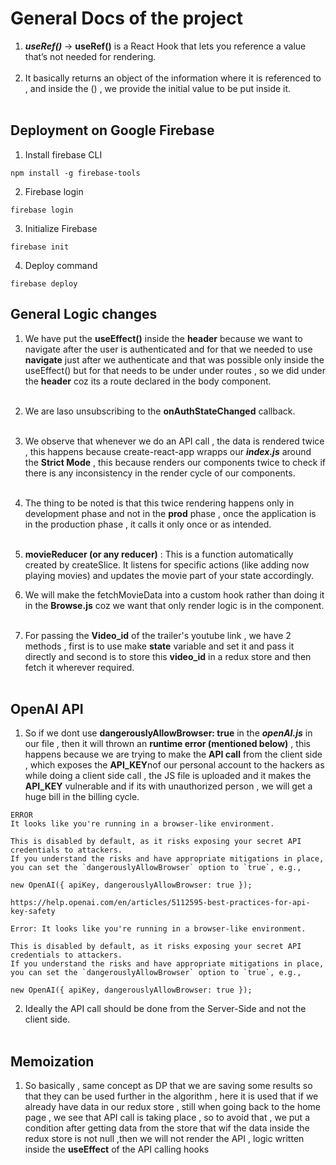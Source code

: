 # General Docs of the project

1. ***useRef()*** -> **useRef()** is a React Hook that lets you reference a value that’s not needed for rendering.<br><br>
2. It basically returns an object of the information where it is referenced to , and inside the () , we provide the initial value to be put inside it.<br><br>

## Deployment on Google Firebase

1. Install firebase CLI 
```
npm install -g firebase-tools
```

2. Firebase login 
```
firebase login
```

3. Initialize Firebase 

```
firebase init
```

4. Deploy command
```
firebase deploy
```

## General Logic changes

1. We have put the **useEffect()** inside the **header** because we want to navigate after the user is authenticated and for that we needed to use **navigate** just after we authenticate and that was possible only inside the useEffect() but for that needs to be under under routes , so we did under the **header** coz its a route declared in the body component.<br><br>
2. We are laso unsubscribing to the **onAuthStateChanged** callback. <br><br>
3. We observe that whenever we do an API call , the data is rendered twice , this happens because create-react-app wrapps our ***index.js*** around the **Strict Mode** , this because renders our components twice to check if there is any inconsistency in the render cycle of our components.<br><br>
4. The thing to be noted is that this twice rendering happens only in development phase and not in the **prod** phase , once the application is in the production phase , it calls it only once or as intended.<br><br>

5. **movieReducer (or any reducer)** : This is a function automatically created by createSlice. It listens for specific actions (like adding now playing movies) and updates the movie part of your state accordingly.

6. We will make the fetchMovieData into a custom hook rather than doing it in the **Browse.js** coz we want that only render logic is in the component.<br><br>

7. For passing the **Video_id** of the trailer's youtube link , we have 2 methods , first is to use make **state** variable and set it and pass it directly and second is to store this **video_id** in a redux store and then fetch it wherever required.<br><br>

## OpenAI API 

1. So if we dont use **dangerouslyAllowBrowser: true** in the ***openAI.js*** in our file , then it will thrown an **runtime error (mentioned below)** , this happens because we are trying to make the **API call** from the client side , which exposes the **API_KEY**nof our personal account to the hackers as while doing a client side call , the JS file is uploaded and it makes the **API_KEY** vulnerable and if its with unauthorized person , we will get a huge bill in the billing cycle.

```
ERROR
It looks like you're running in a browser-like environment.

This is disabled by default, as it risks exposing your secret API credentials to attackers.
If you understand the risks and have appropriate mitigations in place,
you can set the `dangerouslyAllowBrowser` option to `true`, e.g.,

new OpenAI({ apiKey, dangerouslyAllowBrowser: true });

https://help.openai.com/en/articles/5112595-best-practices-for-api-key-safety

Error: It looks like you're running in a browser-like environment.

This is disabled by default, as it risks exposing your secret API credentials to attackers.
If you understand the risks and have appropriate mitigations in place,
you can set the `dangerouslyAllowBrowser` option to `true`, e.g.,

new OpenAI({ apiKey, dangerouslyAllowBrowser: true });
```

2. Ideally the API call should be done from the Server-Side and not the client side.<br><br>


## Memoization

1. So basically , same concept as DP that we are saving some results so that they can be used further in the algorithm , here it is used that if we already have data in our redux store , still when going back to the home page , we see that API call is taking place , so to avoid that ,  we put a condition after getting data from the store that wif the data inside the redux store is not null ,then we will not render the API , logic written inside the **useEffect** of the API calling hooks<br><br>




